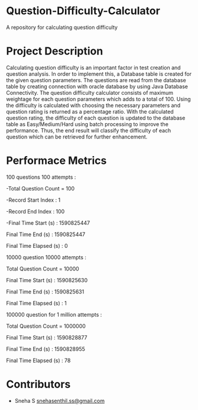 # Question-Difficulty-Calculator

A repository for calculating question difficulty

# Project Description

Calculating question difficulty is an important factor in test creation and question analysis. In order to implement this, a Database table is created for the given question parameters. The questions are read from the database table by creating connection with oracle database by using Java Database Connectivity. The question difficulty calculator consists of maximum weightage for each question parameters which adds to a total of 100. Using the difficulty is calculated with choosing the necessary parameters and question rating is returned as a percentage ratio. With the calculated question rating, the difficulty of each question is updated to the database table as Easy/Medium/Hard using batch processing to improve the performance. Thus, the end result will classify the difficulty of each question which can be retrieved for further enhancement.

# Performace Metrics

100 questions 100 attempts :
  
-Total Question Count = 100

-Record Start Index : 1

-Record End Index : 100

-Final Time Start (s) : 1590825447

Final Time End (s) : 1590825447

Final Time Elapsed (s) : 0


10000 question 10000 attempts :

Total Question Count = 10000

Final Time Start (s) : 1590825630

Final Time End (s) : 1590825631

Final Time Elapsed (s) : 1


100000 question for 1 million attempts :

Total Question Count = 1000000

Final Time Start (s) : 1590828877

Final Time End (s) : 1590828955

Final Time Elapsed (s) : 78

# Contributors 

 - Sneha S <snehasenthil.ss@gmail.com> 
 
